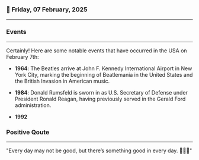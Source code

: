 ### 📅 Friday, 07 February, 2025
------
### Events
------
Certainly! Here are some notable events that have occurred in the USA on February 7th:

- **1964**: The Beatles arrive at John F. Kennedy International Airport in New York City, marking the beginning of Beatlemania in the United States and the British Invasion in American music.
  
- **1984**: Donald Rumsfeld is sworn in as U.S. Secretary of Defense under President Ronald Reagan, having previously served in the Gerald Ford administration.

- **1992**
### Positive Qoute
------
"Every day may not be good, but there’s something good in every day. 🌟😊✨"
